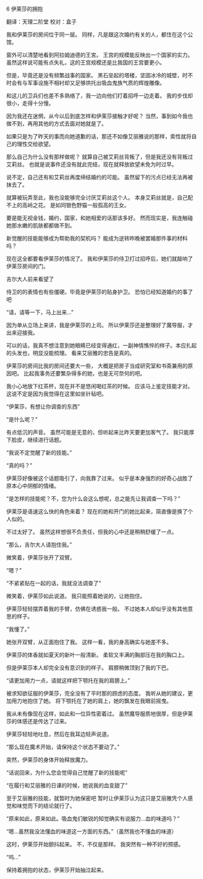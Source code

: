 
6 伊莱莎的拥抱

翻译：天理二阶堂 校对：盒子

我和伊莱莎的房间位于同一层。
同样，凡是跟这次婚约有关的人，都住在这个公馆。

窗外可以清楚地看到阿拉姆迪德的王宮。
王宫的规模能反映出一个国家的实力。虽然这样说可能有点失礼，这的王宫规模还是比我国的王宫要更小。

但是，毕竟还是没有频繁战事的国家。
黑石垒起的塔楼，坚固冰冷的城壁，时不时会有与军事设施不相衬却又足够烘托出吸血鬼族气质的辉煌雕像。

和这儿的卫兵们也差不多熟络了，我一边向他们打着招呼一边走着。
我的步伐却很小，走得十分慢。

因为我还在迷惘，从今以后到底怎样和伊莱莎接触才好呢？
当然，事到如今我也做不到，再用其他的方式去面对她就是了。

如果只是为了昨天的事而向她道歉的话，那还不如像艾丽雅说的那样，索性就将自己的理性交给欲望。

那么自己为什么没有那样做呢？
就算自己被艾莉丝背叛了，但是我还没有背叛过艾莉丝。
也就是说事件还没有就此完结，现在就释放欲望未免为时过早。

说不定，自己还有和艾莉丝再度缔结婚约的可能。
虽然留下的污点已经无法再被抹去了。

就算被玩弄至此，我也没能够完全讨厌艾莉丝这个人。
本身艾莉丝就是，自己配不上的高岭之花。
是如同银色野猫一般孤高的王女。

要是能无视金钱，婚约，国家，和她相爱的话那该多好。
然而现实是，我连触碰她那水嫩的肌肤都都做不到。

新觉醒的技能能够成为帮助我的契机吗？
能成为逆转昨晚被罢婚那件事的材料吗？

现在这全都要看伊莱莎的情况了。
我和伊莱莎的侍卫打过招呼后，她们就敲响了伊莱莎房间的门。

吉尔大人前来看望了

侍卫的的表情也有些僵硬。毕竟是伊莱莎的贴身护卫。
恐怕已经知道婚约的事了吧

“请，请等一下，马上出来...”

因为单从立场上来讲，我是伊莱莎的上司。
所以伊莱莎还是整理好了魔导服，才出来迎接我。

可以的话，我真不想注意到她眼睛已经变得通红，一副神情憔悴的样子。本应扎起的头发也，明显没能梳理。
看来艾丽雅的忠告是真的。

伊莱莎的房间比我的房间还要大一些，
大概是把房子当成研究室和书斋兼用的原因吧。
比起我事务还要繁杂得多的她，也是无可奈何的吧。

我小心地放下红茶杯，现在并不是悠闲喝红茶的时候。
应该马上鉴定技能才对。
这说不定是因为我觉得在这里如坐针毡吧。

“伊莱莎，有想让你调查的东西”

“是什么呢？”

有点低沉的声音。
虽然可能是无意的，但听起来比昨天要更加客气了。
我只能厚下脸皮，继续进行话题。

“我说不定觉醒了新的技能。”

“真的吗？”

伊莱莎好像被这个话题吸引了，向我靠了过来。
似乎是本身强烈的好奇心战胜了原本心中阴郁的情绪。

“是怎样的技能呢？不，您为什么会这么想呢，总之能先让我调查一下吗？”

伊莱莎是语速这么快的角色来着？
现在的她和开门的她比起来，简直像是换了个人似的。

不过太好了。
虽然这样想很不负责任，但我的心中还是稍稍舒缓了一点。

“那么，吉尔大人请抱住我。”

微笑着，伊莱莎张开了双臂。

“嗯？”

“不紧紧贴在一起的话，我就没法调查了”

微笑着，伊莱莎如此说道。
我只能照着她说的，让她抱住。

伊莱莎轻轻摆弄着我的手臂，仿佛在诱惑我一般。
不过她本人却似乎没有其他意思的样子。

“我懂了。”

她张开双臂，从正面抱住了我。
这样一看，我的身高确实与她差不多。

伊莱莎的体香就如夏天的新叶一般清新。
柔软又丰满的胸部压在我的胸口上。

但是伊莱莎本人却完全没有意识到的样子。
肩膀稍微顶到了我的下巴。

“请更加用力一点，请就这样把下颚托在我的肩膀上。”

被求知欲征服的伊莱莎，完全没有了平时那的顾虑的态度。
我听从她的建议，更加用力地抱住了她。
将下颚托在了她的肩上，她的飘发在我眼前摇曳。

我从未有像现在这样，如此和一位异性密着过。
虽然魔导服质地很厚，但是伊莱莎的体感还是传达了过来。

伊莱莎轻轻地吐息，然后在我耳边轻声说道。

“那么现在魔术开始，请保持这个状态不要动了。”

突然，伊莱莎的身体开始释放魔力。

“话说回来，为什么您会觉得自己觉醒了新的技能呢”

“在履行和艾丽雅的日课的时候，她说我的血变甜了”

至于艾丽雅的技能，就暂时为她保密吧
暂时让伊莱莎认为这只是艾丽雅凭个人感觉和味觉而下的结论就行了。

“原来如此，原来如此。吸血鬼们敏锐的知觉确实有说服力...血的味道吗？”

“嗯...虽然我没法懂血的味道这一方面的东西。”（虽然我也不懂血的味道）

这时，伊莱莎开始颤抖起来。
不，不仅是那样。
我突然有一种不好的预感。

“呜...”

保持着拥抱的状态，伊莱莎开始抽泣起来。
